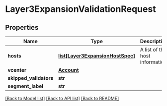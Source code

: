 # Layer3ExpansionValidationRequest

## Properties
Name | Type | Description | Notes
------------ | ------------- | ------------- | -------------
**hosts** | [**list[Layer3ExpansionHostSpec]**](Layer3ExpansionHostSpec.md) | A list of the host information. | 
**vcenter** | [**Account**](Account.md) |  | 
**skipped_validators** | **str** |  | [optional] 
**segment_label** | **str** |  | 

[[Back to Model list]](../README.md#documentation-for-models) [[Back to API list]](../README.md#documentation-for-api-endpoints) [[Back to README]](../README.md)

